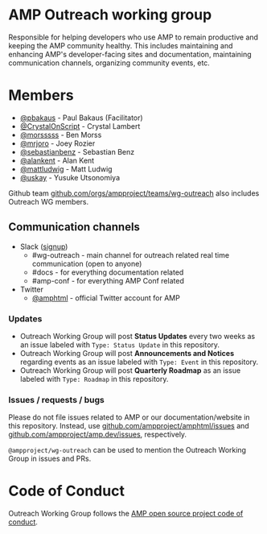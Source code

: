 # AMP Outreach working group

Responsible for helping developers who use AMP to remain productive and keeping the AMP community healthy. This includes maintaining and enhancing AMP's developer-facing sites and documentation, maintaining communication channels, organizing community events, etc.

# Members

- [@pbakaus](https://github.com/pbakaus) - Paul Bakaus (Facilitator)
- [@CrystalOnScript](https://github.com/CrystalOnScript) - Crystal Lambert
- [@morsssss](https://github.com/morsssss) - Ben Morss
- [@mrjoro](https://github.com/mrjoro) - Joey Rozier
- [@sebastianbenz](https://github.com/sebastianbenz) - Sebastian Benz
- [@alankent](https://github.com/alankent) - Alan Kent
- [@mattludwig](https://github.com/mattludwig) - Matt Ludwig
- [@uskay](https://github.com/uskay) - Yusuke Utsonomiya

Github team [github.com/orgs/ampproject/teams/wg-outreach](https://github.com/orgs/ampproject/teams/wg-outreach) also includes Outreach WG members.

## Communication channels

- Slack ([signup](https://docs.google.com/forms/d/e/1FAIpQLSd83J2IZA6cdR6jPwABGsJE8YL4pkypAbKMGgUZZriU7Qu6Tg/viewform?fbzx=4406980310789882877))
  - #wg-outreach - main channel for outreach related real time communication (open to anyone)
  - #docs - for everything documentation related
  - #amp-conf - for everything AMP Conf related
- Twitter
  - [@amphtml](https://twitter.com/amphtml) - official Twitter account for AMP

### Updates

- Outreach Working Group will post **Status Updates** every two weeks as an issue labeled with `Type: Status Update` in this repository.
- Outreach Working Group will post **Announcements and Notices** regarding events as an issue labeled with `Type: Event` in this repository.
- Outreach Working Group will post **Quarterly Roadmap** as an issue labeled with `Type: Roadmap` in this repository.

### Issues / requests / bugs

Please do not file issues related to AMP or our documentation/website in this repository. Instead, use [github.com/ampproject/amphtml/issues](https://github.com/ampproject/amphtml/issues) and [github.com/ampproject/amp.dev/issues](https://github.com/ampproject/amp.dev/issues), respectively.

`@ampproject/wg-outreach` can be used to mention the Outreach Working Group in issues and PRs.

# Code of Conduct

Outreach Working Group follows the [AMP open source project code of conduct](https://github.com/ampproject/meta/blob/master/CODE_OF_CONDUCT.md).
